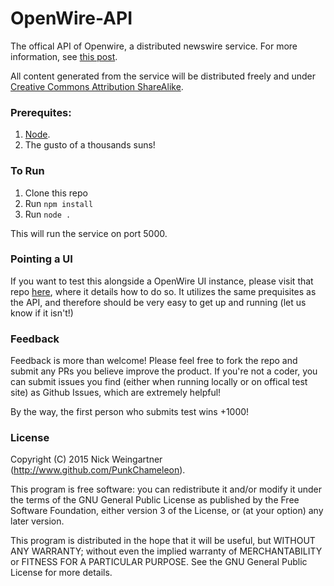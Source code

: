 OpenWire-API
========

The offical API of Openwire, a distributed newswire service. For more information, see [this post](https://medium.com/@PunkChameleon/introducing-openwire-in-pre-pre-alpha-e49dc1dc9d19).

All content generated from the service will be distributed freely and under [Creative Commons Attribution ShareAlike](http://creativecommons.org/licenses/by-sa/4.0/).

### Prerequites:
1. [Node](https://nodejs.org/en/).
2. The gusto of a thousands suns!

### To Run
1. Clone this repo
2. Run `npm install`
3. Run `node .`

This will run the service on port 5000.

### Pointing a UI
If you want to test this alongside a OpenWire UI instance, please visit that repo [here](https://github.com/PunkChameleon/OpenWire-UI), where it details how to do so. It utilizes the same prequisites as the API, and therefore should be very easy to get up and running (let us know if it isn't!)

### Feedback
Feedback is more than welcome! Please feel free to fork the repo and submit any PRs you believe improve the product. If you're not a coder, you can submit issues you find (either when running locally or on offical test site) as Github Issues, which are extremely helpful!

By the way, the first person who submits test wins +1000!

### License
Copyright (C) 2015 Nick Weingartner (http://www.github.com/PunkChameleon).

This program is free software: you can redistribute it and/or modify
it under the terms of the GNU General Public License as published by
the Free Software Foundation, either version 3 of the License, or
(at your option) any later version.

This program is distributed in the hope that it will be useful,
but WITHOUT ANY WARRANTY; without even the implied warranty of
MERCHANTABILITY or FITNESS FOR A PARTICULAR PURPOSE.  See the
GNU General Public License for more details.
